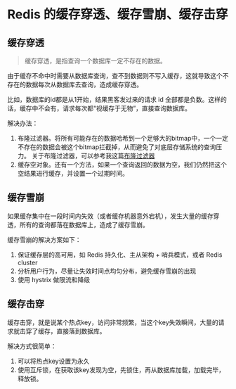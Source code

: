 # Redis 的缓存穿透、缓存雪崩、缓存击穿
## 缓存穿透
> 缓存穿透，是指查询一个数据库一定不存在的数据。

由于缓存不命中时需要从数据库查询，查不到数据则不写入缓存，这就导致这个不存在的数据每次从数据库去查询，造成缓存穿透。

比如，数据库的id都是从1开始，结果黑客发过来的请求 id 全部都是负数。这样的话，缓存中不会有，请求每次都“视缓存于无物”，直接查询数据库。

解决办法：
1. 布隆过滤器。将所有可能存在的数据哈希到一个足够大的bitmap中，一个一定不存在的数据会被这个bitmap拦截掉，从而避免了对底层存储系统的查询压力。
关于布隆过滤器，可以参考我这篇[布隆过滤器](./../算法相关/布隆过滤器.md)
2. 缓存空对象。还有一个方法，如果一个查询返回的数据为空，我们仍然把这个空结果进行缓存，并设置一个过期时间。

## 缓存雪崩
如果缓存集中在一段时间内失效（或者缓存机器意外宕机），发生大量的缓存穿透，所有的查询都落在数据库上，造成了缓存雪崩。

缓存雪崩的解决方案如下：
1. 保证缓存层的高可用，如 Redis 持久化、主从架构 + 哨兵模式，或者 Redis cluster
2. 分析用户行为，尽量让失效时间点均匀分布，避免缓存雪崩的出现
3. 使用 hystrix 做限流和降级

## 缓存击穿
缓存击穿，就是说某个热点key，访问非常频繁，当这个key失效瞬间，大量的请求就击穿了缓存，直接落到数据库。

解决方式很简单：
1. 可以将热点key设置为永久
2. 使用互斥锁，在获取该key发现为空，先锁住，再从数据库加载，加载完毕，释放锁。 